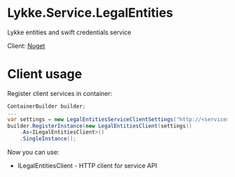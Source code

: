 # Lykke.Service.LegalEntities

Lykke entities and swift credentials service

Client: [Nuget](https://www.nuget.org/packages/Lykke.Service.LegalEntities.Client/)

# Client usage

Register client services in container:

```cs
ContainerBuilder builder;
...
var settings = new LegalEntitiesServiceClientSettings("http://<service>:[port]/");
builder.RegisterInstance(new LegalEntitiesClient(settings))
    .As<ILegalEntitiesClient>()
    .SingleInstance();
```

Now you can use:

* ILegalEntitiesClient - HTTP client for service API